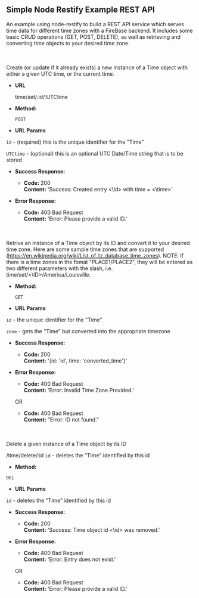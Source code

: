 **Simple Node Restify Example REST API**
----
An example using node-restify to build a REST API service which serves time data for different time zones with a FireBase backend. It includes some basic CRUD operations (GET, POST, DELETE), as well as retrieving and converting time objects to your desired time zone.

<br><br>
Create (or update if it already exists) a new instance of a Time object with either a given UTC time, or the current time.

* **URL**

  time/set/:id/:UTCtime

* **Method:**
  
  `POST`
  
*  **URL Params**

  `id` - (required) this is the unique identifier for the "Time"
  
  `UTCtime` - (optional) this is an optional UTC Date/Time string that is to be stored

* **Success Response:**

  * **Code:** 200 <br />
    **Content:** 'Success: Created entry <\id> with time = <\time>'
 
* **Error Response:**


  * **Code:** 400 Bad Request <br />
    **Content:** 'Error: Please provide a valid ID.'
    
<br><br>
Retrive an instance of a Time object by its ID and convert it to your desired time zone. Here are some sample time zones that are supported (https://en.wikipedia.org/wiki/List_of_tz_database_time_zones). NOTE: If there is a time zones in the fomat "PLACE1/PLACE2", they will be entered as two different parameters with the slash, i.e. time/set/<\ID>/America/Louisville.

* **Method:**
  
  `GET`
  
*  **URL Params**

  `id` - the unique identifier for the "Time"
  
  `zone` - gets the "Time" but converted into the appropriate timezone

* **Success Response:**

  * **Code:** 200 <br />
    **Content:** '{id: 'id', time: 'converted_time'}'
 
* **Error Response:**

  * **Code:** 400 Bad Request <br />
    **Content:** 'Error: Invalid Time Zone Provided.'
    
  OR
  
  * **Code:** 400 Bad Request <br />
    **Content:** "Error: ID not found."

<br><br>
Delete a given instance of a Time object by its ID

/time/delete/:id
 `id` - deletes the "Time" identified by this id
 
 * **Method:**
  
  `DEL`
  
*  **URL Params**

  `id` - deletes the "Time" identified by this id
  
* **Success Response:**

  * **Code:** 200 <br />
    **Content:** 'Success: Time object id <\id> was removed.'
 
* **Error Response:**

  * **Code:** 400 Bad Request <br />
    **Content:** 'Error: Entry does not exist.'
  
  OR
  
  * **Code:** 400 Bad Request <br />
    **Content:** 'Error: Please provide a valid ID.'  
